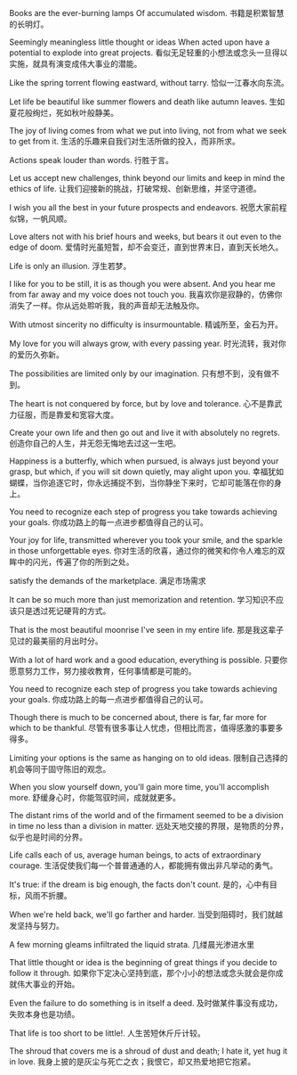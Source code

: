 <!--
 * @Author: JohnJeep
 * @Date: 2020-05-30 22:33:19
 * @LastEditTime: 2021-03-07 22:08:04
 * @LastEditors: Please set LastEditors
 * @file: ElegantSentences.md
 * @Description: 积累优雅的英文句子。
--> 

Books are the ever-burning lamps Of accumulated  wisdom. 
书籍是积累智慧的长明灯。 

Seemingly meaningless little thought or ideas When acted upon have a potential to explode into great projects. 
看似无足轻重的小想法或念头一旦得以实施，就具有演变成伟大事业的潜能。

Like the spring torrent flowing eastward, without tarry. 
恰似一江春水向东流。 

Let life be beautiful like summer flowers and death like autumn leaves. 
生如夏花般绚烂，死如秋叶般静美。

The joy of living comes from what we put into living, not from what we seek to get from it.
生活的乐趣来自我们对生活所做的投入，而非所求。

Actions speak louder than words.
行胜于言。

Let us accept new challenges, think beyond our limits and keep in mind the ethics of life.
让我们迎接新的挑战，打破常规、创新思维，并坚守道德。

I wish you all the best in your future prospects and endeavors.
祝愿大家前程似锦，一帆风顺。

Love alters not with his brief hours and weeks, but bears it out even to the edge of doom. 
爱情时光虽短暂，却不会变迁，直到世界末日，直到天长地久。

Life is only an illusion.
浮生若梦。

I like for you to be still, it is as though you were absent. And you hear me from far away and my voice does not touch you. 
我喜欢你是寂静的，仿佛你消失了一样。你从远处聆听我，我的声音却无法触及你。

With utmost sincerity no difficulty is insurmountable. 
精诚所至，金石为开。 

My love for you will always grow, with every passing year.
时光流转，我对你的爱历久弥新。

The possibilities are limited only by our imagination.
只有想不到，没有做不到。

The heart is not conquered by force, but by love and tolerance.
心不是靠武力征服，而是靠爱和宽容大度。

Create your own life and then go out and live it with absolutely no regrets.
创造你自己的人生，并无怨无悔地去过这一生吧。

Happiness is a butterfly, which when pursued, is always just beyond your grasp, but which, if you will sit down quietly, may alight upon you.
幸福犹如蝴蝶，当你追逐它时，你永远捕捉不到，当你静坐下来时，它却可能落在你的身上。

You need to recognize each step of progress you take towards achieving your goals.
你成功路上的每一点进步都值得自己的认可。

Your joy for life, transmitted wherever you took your smile, and the sparkle in those unforgettable eyes.
你对生活的欣喜，通过你的微笑和你令人难忘的双眸中的闪光，传遍了你的所到之处。

satisfy the demands of the marketplace. 满足市场需求

It can be so much more than just memorization and retention.
学习知识不应该只是透过死记硬背的方式。

That is the most beautiful moonrise I've seen in my entire life.
那是我这辈子见过的最美丽的月出时分。

With a lot of hard work and a good education, everything is possible.
只要你愿意努力工作，努力接收教育，任何事情都是可能的。

You need to recognize each step of progress you take towards achieving your goals.
你成功路上的每一点进步都值得自己的认可。

Though there is much to be concerned about, there is far, far more for which to be thankful.
尽管有很多事让人忧虑，但相比而言，值得感激的事要多得多。

Limiting your options is the same as hanging on to old ideas.
限制自己选择的机会等同于固守陈旧的观念。

When you slow yourself down, you'll gain more time, you'll accomplish more.
舒缓身心时，你能驾驭时间，成就就更多。

The distant rims of the world and of the firmament seemed to be a division in time no less than a division in matter.
远处天地交接的界限，是物质的分界，似乎也是时间的分界。

Life calls each of us, average human beings, to acts of extraordinary courage.
生活促使我们每一个普普通通的人，都能拥有做出非凡举动的勇气。

It's true: if the dream is big enough, the facts don't count.
是的，心中有目标，风雨不折腰。

When we're held back, we'll go farther and harder.
当受到阻碍时，我们就越发坚持与努力。

A few morning gleams infiltrated the liquid strata.
几缕晨光渗进水里

That little thought or idea is the beginning of great things if you decide to follow it through.
如果你下定决心坚持到底，那个小小的想法或念头就会是你成就伟大事业的开始。

Even the failure to do something is in itself a deed.
及时做某件事没有成功，失败本身也是功绩。

That life is too short to be little!.
人生苦短休斤斤计较。

The shroud that covers me is a shroud of dust and death; I hate it, yet hug it in love.
我身上披的是灰尘与死亡之衣；我恨它，却又热爱地把它抱紧。